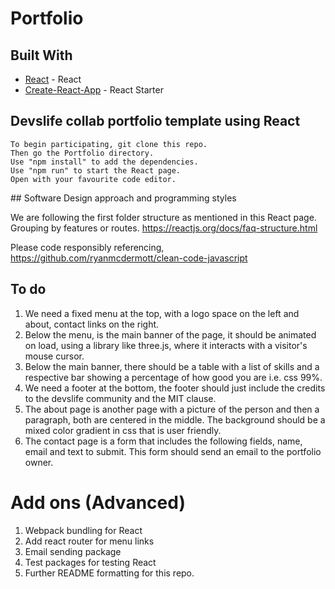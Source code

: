 # Portfolio

## Built With

* [React](https://reactjs.org/) - React
* [Create-React-App](https://github.com/facebook/create-react-app) - React Starter

## Devslife collab portfolio template using React

```
To begin participating, git clone this repo.
Then go the Portfolio directory.
Use "npm install" to add the dependencies.   
Use "npm run" to start the React page.
Open with your favourite code editor.
```

## Software Design approach and programming styles

We are following the first folder structure as mentioned in this React page.
Grouping by features or routes.
https://reactjs.org/docs/faq-structure.html

Please code responsibly referencing, https://github.com/ryanmcdermott/clean-code-javascript

## To do

1. We need a fixed menu at the top, with a logo space on the left and about, contact links on the right.  
2. Below the menu, is the main banner of the page, it should be animated on load, using a library like three.js, where it interacts with a visitor's mouse cursor.
3. Below the main banner, there should be a table with a list of skills and a respective bar showing a percentage of how good you are i.e. css 99%.
4. We need a footer at the bottom, the footer should just include the credits to the devslife community and the MIT clause.
5. The about page is another page with a picture of the person and then a paragraph, both are centered in the middle. The background should be a mixed color gradient in css that is user friendly.
6. The contact page is a form that includes the following fields, name, email and text to submit. This form should send an email to the portfolio owner.

# Add ons (Advanced)
1. Webpack bundling for React
2. Add react router for menu links
3. Email sending package
4. Test packages for testing React
5. Further README formatting for this repo.